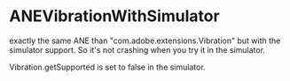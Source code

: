 ANEVibrationWithSimulator
=========================

exactly the same ANE than "com.adobe.extensions.Vibration" but with the simulator support. So it's not crashing when you try it in the simulator.

Vibration.getSupported is set to false in the simulator.